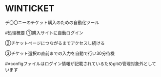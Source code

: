 # WINTICKET
デ〇〇ニーのチケット購入のための自動化ツール

#処理概要
①購入サイトに自動ログイン

②チケットページにつながるまでアクセスし続ける

③チケット選択の直前までの入力を自動で行い30分待機

#※configファイルはログイン情報が記載されているためgitの管理対象外としています
